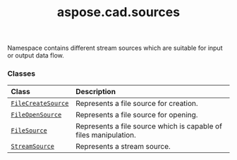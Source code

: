 ﻿---
title: aspose.cad.sources
second_title: Aspose.CAD for Python via .NET API References
description: 
type: docs
weight: 10
url: /aspose.cad.sources/
is_root: false
---

Namespace contains different stream sources which are suitable for input or output data flow.

### Classes
| Class | Description |
| :- | :- |
| [`FileCreateSource`](/cad/python-net/aspose.cad.sources/filecreatesource) | Represents a file source for creation. |
| [`FileOpenSource`](/cad/python-net/aspose.cad.sources/fileopensource) | Represents a file source for opening. |
| [`FileSource`](/cad/python-net/aspose.cad.sources/filesource) | Represents a file source which is capable of files manipulation. |
| [`StreamSource`](/cad/python-net/aspose.cad.sources/streamsource) | Represents a stream source. |


